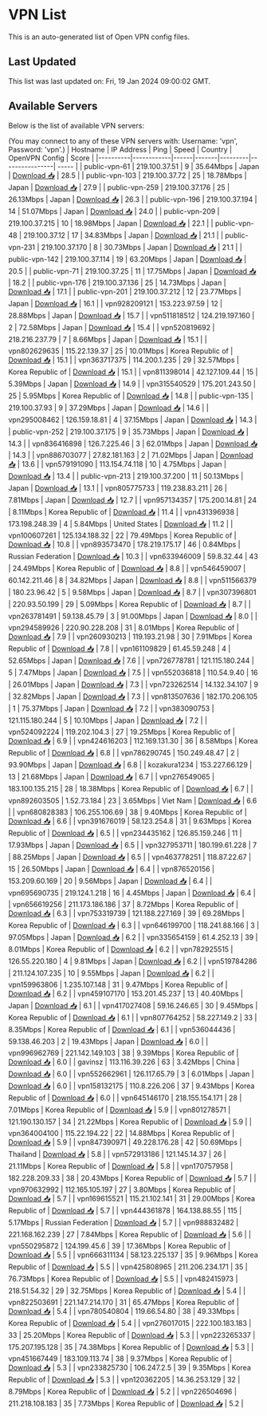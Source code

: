 # VPN List

This is an auto-generated list of Open VPN config files.

## Last Updated

This list was last updated on: Fri, 19 Jan 2024 09:00:02 GMT.

## Available Servers

Below is the list of available VPN servers:

(You may connect to any of these VPN servers with: Username: 'vpn', Password: 'vpn'.)
| Hostname | IP Address | Ping | Speed | Country | OpenVPN Config | Score |
|----------|------------|------|-------|---------|----------------| ----- |
| public-vpn-61 | 219.100.37.51 | 9 | 35.64Mbps | Japan | [Download 📥](./configs/server_0_JP.ovpn) | 28.5 |
| public-vpn-103 | 219.100.37.72 | 25 | 18.78Mbps | Japan | [Download 📥](./configs/server_1_JP.ovpn) | 27.9 |
| public-vpn-259 | 219.100.37.176 | 25 | 26.13Mbps | Japan | [Download 📥](./configs/server_2_JP.ovpn) | 26.3 |
| public-vpn-196 | 219.100.37.194 | 14 | 51.07Mbps | Japan | [Download 📥](./configs/server_3_JP.ovpn) | 24.0 |
| public-vpn-209 | 219.100.37.215 | 10 | 18.98Mbps | Japan | [Download 📥](./configs/server_4_JP.ovpn) | 22.1 |
| public-vpn-48 | 219.100.37.12 | 17 | 34.83Mbps | Japan | [Download 📥](./configs/server_5_JP.ovpn) | 21.1 |
| public-vpn-231 | 219.100.37.170 | 8 | 30.73Mbps | Japan | [Download 📥](./configs/server_6_JP.ovpn) | 21.1 |
| public-vpn-142 | 219.100.37.114 | 19 | 63.20Mbps | Japan | [Download 📥](./configs/server_7_JP.ovpn) | 20.5 |
| public-vpn-71 | 219.100.37.25 | 11 | 17.75Mbps | Japan | [Download 📥](./configs/server_8_JP.ovpn) | 18.2 |
| public-vpn-176 | 219.100.37.136 | 25 | 14.73Mbps | Japan | [Download 📥](./configs/server_9_JP.ovpn) | 17.1 |
| public-vpn-201 | 219.100.37.212 | 12 | 23.77Mbps | Japan | [Download 📥](./configs/server_10_JP.ovpn) | 16.1 |
| vpn928209121 | 153.223.97.59 | 12 | 28.88Mbps | Japan | [Download 📥](./configs/server_11_JP.ovpn) | 15.7 |
| vpn511818512 | 124.219.197.160 | 2 | 72.58Mbps | Japan | [Download 📥](./configs/server_12_JP.ovpn) | 15.4 |
| vpn520819692 | 218.216.237.79 | 7 | 8.66Mbps | Japan | [Download 📥](./configs/server_13_JP.ovpn) | 15.1 |
| vpn802629635 | 115.22.139.37 | 25 | 10.01Mbps | Korea Republic of | [Download 📥](./configs/server_14_KR.ovpn) | 15.1 |
| vpn363717375 | 114.200.1.235 | 29 | 32.57Mbps | Korea Republic of | [Download 📥](./configs/server_15_KR.ovpn) | 15.1 |
| vpn811398014 | 42.127.109.44 | 15 | 5.39Mbps | Japan | [Download 📥](./configs/server_16_JP.ovpn) | 14.9 |
| vpn315540529 | 175.201.243.50 | 25 | 5.95Mbps | Korea Republic of | [Download 📥](./configs/server_17_KR.ovpn) | 14.8 |
| public-vpn-135 | 219.100.37.93 | 9 | 37.29Mbps | Japan | [Download 📥](./configs/server_18_JP.ovpn) | 14.6 |
| vpn295008462 | 126.159.18.81 | 4 | 37.15Mbps | Japan | [Download 📥](./configs/server_19_JP.ovpn) | 14.3 |
| public-vpn-252 | 219.100.37.175 | 9 | 35.73Mbps | Japan | [Download 📥](./configs/server_20_JP.ovpn) | 14.3 |
| vpn836416898 | 126.7.225.46 | 3 | 62.01Mbps | Japan | [Download 📥](./configs/server_21_JP.ovpn) | 14.3 |
| vpn886703077 | 27.82.181.163 | 2 | 71.02Mbps | Japan | [Download 📥](./configs/server_22_JP.ovpn) | 13.6 |
| vpn579191090 | 113.154.74.118 | 10 | 4.75Mbps | Japan | [Download 📥](./configs/server_23_JP.ovpn) | 13.4 |
| public-vpn-213 | 219.100.37.200 | 11 | 50.13Mbps | Japan | [Download 📥](./configs/server_24_JP.ovpn) | 13.1 |
| vpn805775733 | 119.238.83.211 | 26 | 7.81Mbps | Japan | [Download 📥](./configs/server_25_JP.ovpn) | 12.7 |
| vpn957134357 | 175.200.14.81 | 24 | 8.11Mbps | Korea Republic of | [Download 📥](./configs/server_26_KR.ovpn) | 11.4 |
| vpn431396938 | 173.198.248.39 | 4 | 5.84Mbps | United States | [Download 📥](./configs/server_27_US.ovpn) | 11.2 |
| vpn100607261 | 125.134.188.32 | 22 | 79.49Mbps | Korea Republic of | [Download 📥](./configs/server_28_KR.ovpn) | 10.8 |
| vpn893573470 | 178.219.175.17 | 46 | 0.84Mbps | Russian Federation | [Download 📥](./configs/server_29_RU.ovpn) | 10.3 |
| vpn633946009 | 59.8.32.44 | 43 | 24.49Mbps | Korea Republic of | [Download 📥](./configs/server_30_KR.ovpn) | 8.8 |
| vpn546459007 | 60.142.211.46 | 8 | 34.82Mbps | Japan | [Download 📥](./configs/server_31_JP.ovpn) | 8.8 |
| vpn511566379 | 180.23.96.42 | 5 | 9.58Mbps | Japan | [Download 📥](./configs/server_32_JP.ovpn) | 8.7 |
| vpn307396801 | 220.93.50.199 | 29 | 5.09Mbps | Korea Republic of | [Download 📥](./configs/server_33_KR.ovpn) | 8.7 |
| vpn263781491 | 59.138.45.79 | 3 | 91.00Mbps | Japan | [Download 📥](./configs/server_34_JP.ovpn) | 8.0 |
| vpn294589926 | 220.90.228.208 | 31 | 8.01Mbps | Korea Republic of | [Download 📥](./configs/server_35_KR.ovpn) | 7.9 |
| vpn260930213 | 119.193.21.98 | 30 | 7.91Mbps | Korea Republic of | [Download 📥](./configs/server_36_KR.ovpn) | 7.8 |
| vpn161109829 | 61.45.59.248 | 4 | 52.65Mbps | Japan | [Download 📥](./configs/server_37_JP.ovpn) | 7.6 |
| vpn726778781 | 121.115.180.244 | 5 | 7.47Mbps | Japan | [Download 📥](./configs/server_38_JP.ovpn) | 7.5 |
| vpn552036818 | 110.54.9.40 | 16 | 26.01Mbps | Japan | [Download 📥](./configs/server_39_JP.ovpn) | 7.3 |
| vpn723262514 | 14.132.34.107 | 9 | 32.82Mbps | Japan | [Download 📥](./configs/server_40_JP.ovpn) | 7.3 |
| vpn813507636 | 182.170.206.105 | 1 | 75.37Mbps | Japan | [Download 📥](./configs/server_41_JP.ovpn) | 7.2 |
| vpn383090753 | 121.115.180.244 | 5 | 10.10Mbps | Japan | [Download 📥](./configs/server_42_JP.ovpn) | 7.2 |
| vpn524092224 | 119.202.104.3 | 27 | 19.25Mbps | Korea Republic of | [Download 📥](./configs/server_43_KR.ovpn) | 6.9 |
| vpn424616203 | 112.169.131.30 | 36 | 8.58Mbps | Korea Republic of | [Download 📥](./configs/server_44_KR.ovpn) | 6.8 |
| vpn786290745 | 150.249.48.47 | 2 | 93.90Mbps | Japan | [Download 📥](./configs/server_45_JP.ovpn) | 6.8 |
| kozakura1234 | 153.227.66.129 | 13 | 21.68Mbps | Japan | [Download 📥](./configs/server_46_JP.ovpn) | 6.7 |
| vpn276549065 | 183.100.135.215 | 28 | 18.38Mbps | Korea Republic of | [Download 📥](./configs/server_47_KR.ovpn) | 6.7 |
| vpn892603505 | 1.52.73.184 | 23 | 3.65Mbps | Viet Nam | [Download 📥](./configs/server_48_VN.ovpn) | 6.6 |
| vpn680828383 | 106.255.106.69 | 38 | 9.40Mbps | Korea Republic of | [Download 📥](./configs/server_49_KR.ovpn) | 6.6 |
| vpn391676019 | 58.123.254.8 | 31 | 9.63Mbps | Korea Republic of | [Download 📥](./configs/server_50_KR.ovpn) | 6.5 |
| vpn234435162 | 126.85.159.246 | 11 | 17.93Mbps | Japan | [Download 📥](./configs/server_51_JP.ovpn) | 6.5 |
| vpn327953711 | 180.199.61.228 | 7 | 88.25Mbps | Japan | [Download 📥](./configs/server_52_JP.ovpn) | 6.5 |
| vpn463778251 | 118.87.22.67 | 15 | 26.50Mbps | Japan | [Download 📥](./configs/server_53_JP.ovpn) | 6.4 |
| vpn876520156 | 153.209.60.169 | 20 | 9.56Mbps | Japan | [Download 📥](./configs/server_54_JP.ovpn) | 6.4 |
| vpn695690735 | 219.124.1.218 | 16 | 4.45Mbps | Japan | [Download 📥](./configs/server_55_JP.ovpn) | 6.4 |
| vpn656619256 | 211.173.186.186 | 37 | 8.72Mbps | Korea Republic of | [Download 📥](./configs/server_56_KR.ovpn) | 6.3 |
| vpn753319739 | 121.188.227.169 | 39 | 69.28Mbps | Korea Republic of | [Download 📥](./configs/server_57_KR.ovpn) | 6.3 |
| vpn646199700 | 118.241.88.166 | 3 | 97.05Mbps | Japan | [Download 📥](./configs/server_58_JP.ovpn) | 6.2 |
| vpn335654159 | 61.4.252.13 | 39 | 8.01Mbps | Korea Republic of | [Download 📥](./configs/server_59_KR.ovpn) | 6.2 |
| vpn782925515 | 126.55.220.180 | 4 | 9.81Mbps | Japan | [Download 📥](./configs/server_60_JP.ovpn) | 6.2 |
| vpn519784286 | 211.124.107.235 | 10 | 9.55Mbps | Japan | [Download 📥](./configs/server_61_JP.ovpn) | 6.2 |
| vpn159963806 | 1.235.107.148 | 31 | 9.47Mbps | Korea Republic of | [Download 📥](./configs/server_62_KR.ovpn) | 6.2 |
| vpn459107170 | 153.201.45.237 | 13 | 40.40Mbps | Japan | [Download 📥](./configs/server_63_JP.ovpn) | 6.1 |
| vpn417027408 | 59.16.246.65 | 30 | 9.45Mbps | Korea Republic of | [Download 📥](./configs/server_64_KR.ovpn) | 6.1 |
| vpn807764252 | 58.227.149.2 | 33 | 8.35Mbps | Korea Republic of | [Download 📥](./configs/server_65_KR.ovpn) | 6.1 |
| vpn536044436 | 59.138.46.203 | 2 | 19.43Mbps | Japan | [Download 📥](./configs/server_66_JP.ovpn) | 6.0 |
| vpn996962769 | 221.142.149.103 | 38 | 9.39Mbps | Korea Republic of | [Download 📥](./configs/server_67_KR.ovpn) | 6.0 |
| gavinsz | 113.116.39.226 | 63 | 3.42Mbps | China | [Download 📥](./configs/server_68_CN.ovpn) | 6.0 |
| vpn552662961 | 126.117.65.79 | 3 | 6.01Mbps | Japan | [Download 📥](./configs/server_69_JP.ovpn) | 6.0 |
| vpn158132175 | 110.8.226.206 | 37 | 9.43Mbps | Korea Republic of | [Download 📥](./configs/server_70_KR.ovpn) | 6.0 |
| vpn645146170 | 218.155.154.171 | 28 | 7.01Mbps | Korea Republic of | [Download 📥](./configs/server_71_KR.ovpn) | 5.9 |
| vpn801278571 | 121.190.130.157 | 34 | 21.22Mbps | Korea Republic of | [Download 📥](./configs/server_72_KR.ovpn) | 5.9 |
| vpn364004100 | 115.22.194.22 | 22 | 14.88Mbps | Korea Republic of | [Download 📥](./configs/server_73_KR.ovpn) | 5.9 |
| vpn847390971 | 49.228.176.28 | 42 | 50.69Mbps | Thailand | [Download 📥](./configs/server_74_TH.ovpn) | 5.8 |
| vpn572913186 | 121.145.14.37 | 26 | 21.11Mbps | Korea Republic of | [Download 📥](./configs/server_75_KR.ovpn) | 5.8 |
| vpn170757958 | 182.228.209.33 | 38 | 20.43Mbps | Korea Republic of | [Download 📥](./configs/server_76_KR.ovpn) | 5.7 |
| vpn970632992 | 112.165.105.197 | 27 | 3.80Mbps | Korea Republic of | [Download 📥](./configs/server_77_KR.ovpn) | 5.7 |
| vpn169615521 | 115.21.102.141 | 31 | 29.00Mbps | Korea Republic of | [Download 📥](./configs/server_78_KR.ovpn) | 5.7 |
| vpn444361878 | 164.138.88.55 | 115 | 5.17Mbps | Russian Federation | [Download 📥](./configs/server_79_RU.ovpn) | 5.7 |
| vpn988832482 | 221.168.162.239 | 27 | 7.84Mbps | Korea Republic of | [Download 📥](./configs/server_80_KR.ovpn) | 5.6 |
| vpn550295872 | 124.199.45.6 | 39 | 17.36Mbps | Korea Republic of | [Download 📥](./configs/server_81_KR.ovpn) | 5.5 |
| vpn666311134 | 58.123.225.137 | 35 | 9.96Mbps | Korea Republic of | [Download 📥](./configs/server_82_KR.ovpn) | 5.5 |
| vpn425808965 | 211.206.234.171 | 35 | 76.73Mbps | Korea Republic of | [Download 📥](./configs/server_83_KR.ovpn) | 5.5 |
| vpn482415973 | 218.51.54.32 | 29 | 32.75Mbps | Korea Republic of | [Download 📥](./configs/server_84_KR.ovpn) | 5.4 |
| vpn822503691 | 221.147.214.170 | 31 | 65.47Mbps | Korea Republic of | [Download 📥](./configs/server_85_KR.ovpn) | 5.4 |
| vpn780540804 | 119.66.54.80 | 38 | 49.33Mbps | Korea Republic of | [Download 📥](./configs/server_86_KR.ovpn) | 5.4 |
| vpn276017015 | 222.100.183.183 | 33 | 25.20Mbps | Korea Republic of | [Download 📥](./configs/server_87_KR.ovpn) | 5.3 |
| vpn223265337 | 175.207.195.128 | 35 | 74.38Mbps | Korea Republic of | [Download 📥](./configs/server_88_KR.ovpn) | 5.3 |
| vpn451667449 | 183.109.113.74 | 38 | 9.37Mbps | Korea Republic of | [Download 📥](./configs/server_89_KR.ovpn) | 5.3 |
| vpn233825730 | 106.247.2.5 | 39 | 9.35Mbps | Korea Republic of | [Download 📥](./configs/server_90_KR.ovpn) | 5.3 |
| vpn120362205 | 14.36.253.129 | 32 | 8.79Mbps | Korea Republic of | [Download 📥](./configs/server_91_KR.ovpn) | 5.2 |
| vpn226504696 | 211.218.108.183 | 35 | 7.73Mbps | Korea Republic of | [Download 📥](./configs/server_92_KR.ovpn) | 5.2 |
